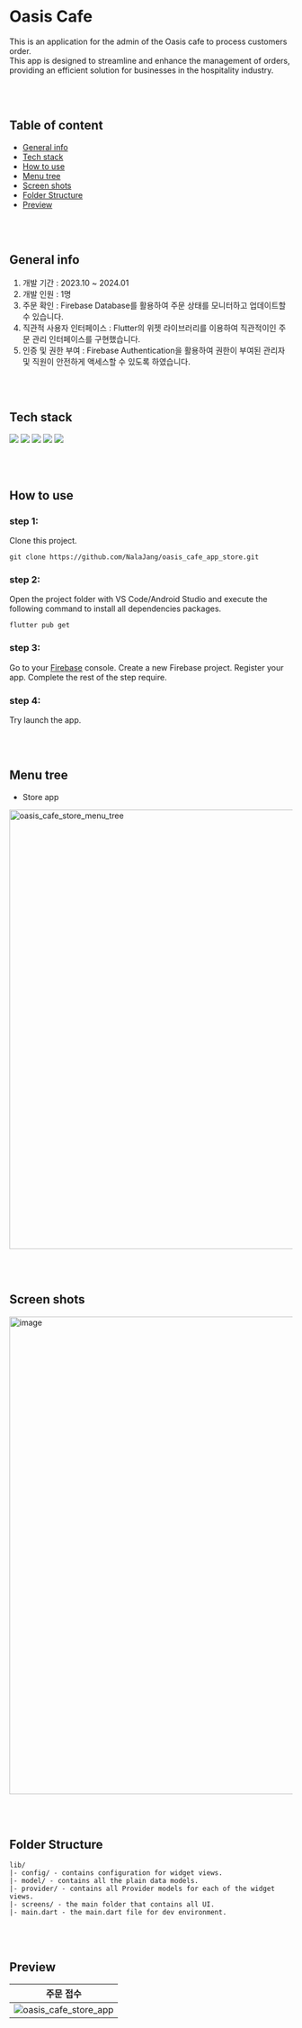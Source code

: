 # Oasis Cafe

This is an application for the admin of the Oasis cafe to process customers order.  
This app is designed to streamline and enhance the management of orders, providing an efficient solution for businesses in the hospitality industry.

<br></br>


## Table of content
* [General info](#general-info)
* [Tech stack](#tech-stack)
* [How to use](#how-to-use)
* [Menu tree](#menu-tree)
* [Screen shots](#screen-shots)
* [Folder Structure](#folder-structure)
* [Preview](#preview)

<br></br>

## General info
1. 개발 기간 : 2023.10 ~ 2024.01
2. 개발 인원 : 1명
3. 주문 확인 : Firebase Database를 활용하여 주문 상태를 모니터하고 업데이트할 수 있습니다.
4. 직관적 사용자 인터페이스 : Flutter의 위젯 라이브러리를 이용하여 직관적이인 주문 관리 인터페이스를 구현했습니다.
5. 인증 및 권한 부여 : Firebase Authentication을 활용하여 권한이 부여된 관리자 및 직원이 안전하게 액세스할 수 있도록 하였습니다.

<br></br>

## Tech stack
<img src="https://img.shields.io/badge/androidstudio-34A853?style=for-the-badge&logo=androidstudio&logoColor=white">
<img src="https://img.shields.io/badge/firebase-FFCA28?style=for-the-badge&logo=firebase&logoColor=white">
<img src="https://img.shields.io/badge/flutter-02569B?style=for-the-badge&logo=flutter&logoColor=white">
<img src="https://img.shields.io/badge/github-181717?style=for-the-badge&logo=github&logoColor=white">
<img src="https://img.shields.io/badge/git-F05032?style=for-the-badge&logo=git&logoColor=white">

<br></br>

## How to use
### step 1:
Clone this project.

    git clone https://github.com/NalaJang/oasis_cafe_app_store.git


### step 2:
Open the project folder with VS Code/Android Studio and execute the following command to install all dependencies packages.

    flutter pub get


### step 3:
Go to your [Firebase](https://console.firebase.google.com/) console. Create a new Firebase project.
Register your app. Complete the rest of the step require.

### step 4:
Try launch the app.

<br></br>

## Menu tree

* Store app
<img width="781" alt="oasis_cafe_store_menu_tree" src="https://github.com/NalaJang/oasis_cafe_app_store/assets/73895803/ada99bf2-c0c1-4885-9f43-2ad77b15a2e4">

<br></br>

## Screen shots
<img width="849" alt="image" src="https://github.com/NalaJang/oasis_cafe_app_store/assets/73895803/c458723a-e599-4785-a560-28e116d111f4">

<br></br>

## Folder Structure

    lib/
    |- config/ - contains configuration for widget views.
    |- model/ - contains all the plain data models.
    |- provider/ - contains all Provider models for each of the widget views.
    |- screens/ - the main folder that contains all UI.
    |- main.dart - the main.dart file for dev environment.

<br></br>

## Preview
|주문 접수|
|-------|
|![oasis_cafe_store_app](https://github.com/NalaJang/oasis_cafe_app_store/assets/73895803/fb87b446-099b-479f-a63d-75278b2f0516)|

